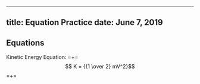 -----
title:   Equation Practice
date:  June 7, 2019
-----
## Equations

Kinetic Energy Equation:
=+=
$$ K = {{1 \over 2} mV^2}$$
=+=
